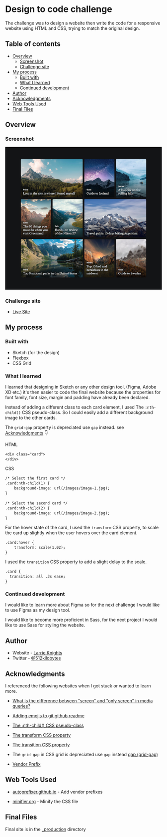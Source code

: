 # Design to code challenge

The challenge was to design a website then write the code for a responsive website using HTML and CSS, trying to match the original design.

## Table of contents

- [Overview](#overview)
  - [Screenshot](#screenshot)
  - [Challenge site](#challenge-site)
- [My process](#my-process)
  - [Built with](#built-with)
  - [What I learned](#what-i-learned)
  - [Continued development](#continued-development)
- [Author](#author)
- [Acknowledgments](#acknowledgments)
- [Web Tools Used](#web-tools-used)
- [Final Files](#final-files)

## Overview

### Screenshot

![](screenshot.png)

### Challenge site

- [Live Site](https://anirog.github.io/design-to-code-responsive-website/)

## My process

### Built with

- Sketch (for the design)
- Flexbox
- CSS Grid

### What I learned

I learned that designing in Sketch or any other design tool, (Figma, Adobe XD etc.) it's then easier to code the final website because the properties for font family, font size, margin and padding have already been declared.

Instead of adding a different class to each card element, I used The `:nth-child()` CSS pseudo-class. So I could easily add a different background image to the other cards.

The `grid-gap` property is depreciated use `gap` instead. see [Acknowledgments](#acknowledgments) :point_down:

HTML
```
<div class="card">
</div>
```

CSS
```
/* Select the first card */
.card:nth-child(1) {
    background-image: url(/images/image-1.jpg);
}

/* Select the second card */
.card:nth-child(2) {
    background-image: url(/images/image-2.jpg);
}
```

For the hover state of the card, I used the `transform` CSS property, to scale the card up slightly when the user hovers over the card element.

```
.card:hover {
    transform: scale(1.02);
}
```

I used the `transition` CSS property to add a slight delay to the scale.

```
.card {
  transition: all .3s ease;
}
```

### Continued development

I would like to learn more about Figma so for the next challenge I would like to use Figma as my design tool.

I would like to become more proficient in Sass, for the next project I would like to use Sass for styling the website.

## Author

- Website - [Larrie Knights](https://larrieknights.com)
- Twitter - [@512kilobytes](https://www.twitter.com/512kilobytes)

## Acknowledgments

I referenced the following websites when I got stuck or wanted to learn more.

- [What is the difference between "screen" and "only screen" in media queries?](https://stackoverflow.com/questions/8549529/what-is-the-difference-between-screen-and-only-screen-in-media-queries)

- [Adding emojis to git github readme](https://github.com/ikatyang/emoji-cheat-sheet/blob/master/README.md)

- [The :nth-child() CSS pseudo-class](https://developer.mozilla.org/en-US/docs/Web/CSS/:nth-child)

- [The transform CSS property](https://developer.mozilla.org/en-US/docs/Web/CSS/transform)

- [The transition CSS property](https://developer.mozilla.org/en-US/docs/Web/CSS/transition)

- The `grid-gap` in CSS grid is depreciated use `gap` instead [gap (grid-gap)](https://developer.mozilla.org/en-US/docs/Web/CSS/gap)

- [Vendor Prefix](https://developer.mozilla.org/en-US/docs/Glossary/Vendor_Prefix)

## Web Tools Used

- [autoprefixer.github.io](https://autoprefixer.github.io/) - Add vendor prefixes

- [minifier.org](https://www.minifier.org/) - Minify the CSS file

## Final Files

Final site is in the [_production](/_production) directory
